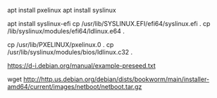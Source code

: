 apt install pxelinux
apt install syslinux

apt install syslinux-efi
cp /usr/lib/SYSLINUX.EFI/efi64/syslinux.efi .
cp /lib/syslinux/modules/efi64/ldlinux.e64 .


cp  /usr/lib/PXELINUX/pxelinux.0 .
cp /usr/lib/syslinux/modules/bios/ldlinux.c32 .


https://d-i.debian.org/manual/example-preseed.txt

wget http://http.us.debian.org/debian/dists/bookworm/main/installer-amd64/current/images/netboot/netboot.tar.gz

